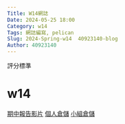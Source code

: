 ```yaml
---
Title: W14網誌
Date: 2024-05-25 18:00
Category: w14
Tags: 網誌編寫, pelican
Slug: 2024-Spring-w14  40923140-blog 
Author: 40923140
---
```


評分標準

<!-- PELICAN_END_SUMMARY -->

# w14
[期中報告影片](https://www.youtube.com/watch?v=vXgl-Iz2BoA&t=3s)
[個人倉儲]([https://www.youtube.com/watch?v=vXgl-Iz2BoA&t=3s](https://github.com/40923140/cd2024))
[小組倉儲]([https://www.youtube.com/watch?v=vXgl-Iz2BoA&t=3s](https://github.com/mdecd2024/2b-midbg6))